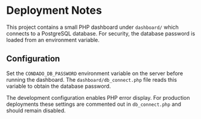 # Deployment Notes

This project contains a small PHP dashboard under `dashboard/` which connects to a PostgreSQL database. For security, the database password is loaded from an environment variable.

## Configuration

Set the `CONDADO_DB_PASSWORD` environment variable on the server before running the dashboard. The `dashboard/db_connect.php` file reads this variable to obtain the database password.

The development configuration enables PHP error display. For production deployments these settings are commented out in `db_connect.php` and should remain disabled.
